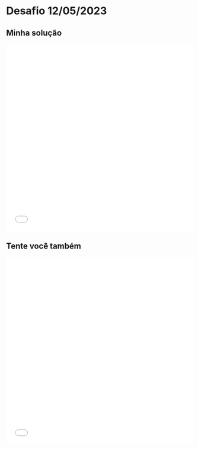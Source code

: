 # Desafio 12/05/2023

<style>
.iframe-container {
  position: relative;
  width: 100%;
  overflow: hidden;
  padding-top: 100%; /* 1:1 Aspect Ratio */
}

.iframe-1x1 {
  position: absolute;
  top: 0;
  left: 0;
  bottom: 0;
  right: 0;
  width: 100%;
  height: 100%;
  border: none;
}
</style>

## Minha solução
<div class="iframe-container">
  <iframe
    class="iframe-1x1"
    src="grid.html?editable=false&size=6&value=[[1,2,1,3,1,2],[4,1,6,1,5,1],[1,3,1,2,1,3],[2,1,7,1,8,1],[1,5,1,3,1,2],[3,1,2,1,4,1]]"
    frameborder="0"
  ></iframe>
</div>

## Tente você também
<div class="iframe-container">
  <iframe
    class="iframe-1x1"
    src="grid.html?editable=true&size=6"
    frameborder="0"
  ></iframe>
</div>
